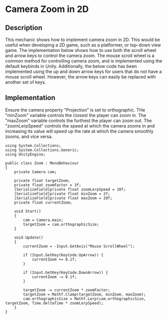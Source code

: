 # Camera Zoom in 2D

## Description
This mechanic shows how to implement camera zoom in 2D. This would be useful when developing a 2D game,
such as a platformer, or top-down view game. The implementation below shows how to use both the 
scroll wheel and arrow keys to control the camera zoom. The mouse scroll wheel is a common method for
controlling camera zoom, and is implemented using the default keybinds in Unity. Additionally,
the below code has been implemented using the up and down arrow keys for users that do not have
a mouse scroll wheel. However, the arrow keys can easily be replaced with another set of keys.

## Implementation
Ensure the camera property "Projection" is set to orthographic. THe "minZoom" variable controls
the closest the player can zoom in. The "maxZoom" variable controls the furthest the player can zoom
out. The "zoomLerpSpeed" controls the speed at which the camera zooms in and increasing its value 
will speed up the rate at which the camera smoothly zooms, and vice versa.

    using System.Collections;
    using System.Collections.Generic;
    using UnityEngine;

    public class Zoom : MonoBehaviour
    {
        private Camera cam;

        private float targetZoom;
        private float zoomFactor = 3f;
        [SerializeField]private float zoomLerpSpeed = 10f;
        [SerializeField]private float minZoom = 2f;
        [SerializeField]private float maxZoom = 20f;
        private float currentZoom;

        void Start()
        {
            cam = Camera.main;
            targetZoom = cam.orthographicSize;
        }

        void Update()
        {
            currentZoom = -Input.GetAxis("Mouse ScrollWheel");

            if (Input.GetKey(KeyCode.UpArrow)) {
                currentZoom += 0.1f;
            }

            if (Input.GetKey(KeyCode.DownArrow)) {
                currentZoom -= 0.1f;
            }

            targetZoom -= currentZoom * zoomFactor;
            targetZoom = Mathf.Clamp(targetZoom, minZoom, maxZoom);
            cam.orthographicSize = Mathf.Lerp(cam.orthographicSize, targetZoom, Time.deltaTime * zoomLerpSpeed);
        }
    }
